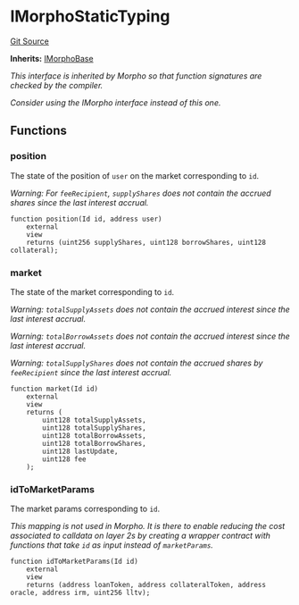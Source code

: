 # IMorphoStaticTyping
[Git Source](https://github.com/Level-Money/contracts/blob/6210538f7de83f92b07f38679d7d19520c984a03/src/v2/interfaces/morpho/IMorpho.sol)

**Inherits:**
[IMorphoBase](/src/v2/interfaces/morpho/IMorpho.sol/interface.IMorphoBase.md)

*This interface is inherited by Morpho so that function signatures are checked by the compiler.*

*Consider using the IMorpho interface instead of this one.*


## Functions
### position

The state of the position of `user` on the market corresponding to `id`.

*Warning: For `feeRecipient`, `supplyShares` does not contain the accrued shares since the last interest
accrual.*


```solidity
function position(Id id, address user)
    external
    view
    returns (uint256 supplyShares, uint128 borrowShares, uint128 collateral);
```

### market

The state of the market corresponding to `id`.

*Warning: `totalSupplyAssets` does not contain the accrued interest since the last interest accrual.*

*Warning: `totalBorrowAssets` does not contain the accrued interest since the last interest accrual.*

*Warning: `totalSupplyShares` does not contain the accrued shares by `feeRecipient` since the last interest
accrual.*


```solidity
function market(Id id)
    external
    view
    returns (
        uint128 totalSupplyAssets,
        uint128 totalSupplyShares,
        uint128 totalBorrowAssets,
        uint128 totalBorrowShares,
        uint128 lastUpdate,
        uint128 fee
    );
```

### idToMarketParams

The market params corresponding to `id`.

*This mapping is not used in Morpho. It is there to enable reducing the cost associated to calldata on layer
2s by creating a wrapper contract with functions that take `id` as input instead of `marketParams`.*


```solidity
function idToMarketParams(Id id)
    external
    view
    returns (address loanToken, address collateralToken, address oracle, address irm, uint256 lltv);
```

